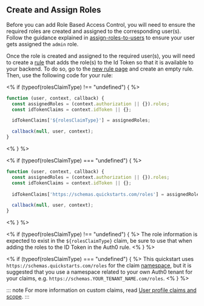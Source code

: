 ## Create and Assign Roles

Before you can add Role Based Access Control, you will need to ensure the required roles are created and assigned to the corresponding user(s).
Follow the guidance explained in <a href="/users/assign-roles-to-users" target="_blank" rel="noreferrer">assign-roles-to-users</a> to ensure your user gets assigned the `admin` role.

Once the role is created and assigned to the required user(s), you will need to create a <a href="/rules/current" target="_blank" rel="noreferrer">rule</a> that adds the role(s) to the Id Token so that it is available to your backend. To do so, go to the <a href="$manage_url/#/rules/new" target="_blank" rel="noreferrer">new rule page</a> and create an empty rule. Then, use the following code for your rule:

<% if (typeof(rolesClaimType) !== "undefined") { %>
``` js
function (user, context, callback) {
  const assignedRoles = (context.authorization || {}).roles;
  const idTokenClaims = context.idToken || {};

  idTokenClaims['${rolesClaimType}'] = assignedRoles;

  callback(null, user, context);
}
```
<% } %>

<% if (typeof(rolesClaimType) === "undefined") { %>
``` js
function (user, context, callback) {
  const assignedRoles = (context.authorization || {}).roles;
  const idTokenClaims = context.idToken || {};
  
  idTokenClaims['https://schemas.quickstarts.com/roles'] = assignedRoles;

  callback(null, user, context);
}
```
<% } %>

<% if (typeof(rolesClaimType) !== "undefined") { %>
The role information is expected to exist in the `${rolesClaimType}` claim, be sure to use that when adding the roles to the ID Token in the Auth0 rule.
<% } %>

<% if (typeof(rolesClaimType) === "undefined") { %>
  This quickstart uses `https://schemas.quickstarts.com/roles` for the claim <a href="/tokens/guides/create-namespaced-custom-claims" target="_blank" rel="noreferrer">namespace</a>, but it is suggested that you use a namespace related to your own Auth0 tenant for your claims, e.g. `https://schemas.YOUR_TENANT_NAME.com/roles`.
<% } %>

::: note
For more information on custom claims, read <a href="/api-auth/tutorials/adoption/scope-custom-claims" target="_blank" rel="noreferrer">User profile claims and scope</a>.
:::
